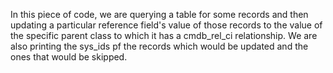 In this piece of code, we are querying a table for some records and then updating a particular reference field's value of those records to the value of the specific parent class to which it has a cmdb_rel_ci relationship.
We are also printing the sys_ids pf the records which would be updated and the ones that would be skipped.
